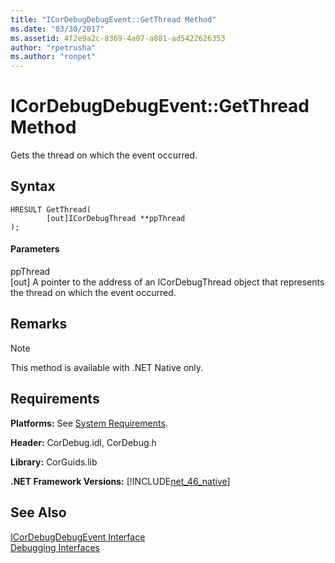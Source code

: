 ```yaml
---
title: "ICorDebugDebugEvent::GetThread Method"
ms.date: "03/30/2017"
ms.assetid: 4f2e9a2c-8369-4a07-a881-ad5422626353
author: "rpetrusha"
ms.author: "ronpet"
---
```

# ICorDebugDebugEvent::GetThread Method
Gets the thread on which the event occurred.  
  
## Syntax  
  
```  
HRESULT GetThread(  
        [out]ICorDebugThread **ppThread  
);  
```  
  
#### Parameters  
 ppThread  
 [out] A pointer to the address of an ICorDebugThread object that represents the thread on which the event occurred.  
  
## Remarks  
  
> [!NOTE]
>  This method is available with .NET Native only.  
  
## Requirements  
 **Platforms:** See [System Requirements](../../../../docs/framework/get-started/system-requirements.md).  
  
 **Header:** CorDebug.idl, CorDebug.h  
  
 **Library:** CorGuids.lib  
  
 **.NET Framework Versions:** [!INCLUDE[net_46_native](../../../../includes/net-46-native-md.md)]  
  
## See Also  
 [ICorDebugDebugEvent Interface](../../../../docs/framework/unmanaged-api/debugging/icordebugdebugevent-interface.md)  
 [Debugging Interfaces](../../../../docs/framework/unmanaged-api/debugging/debugging-interfaces.md)
